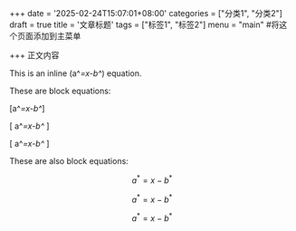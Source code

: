 +++
date = '2025-02-24T15:07:01+08:00'
categories = ["分类1", "分类2"]
draft = true
title = '文章标题'
tags = ["标签1", "标签2"]
menu = "main" #将这个页面添加到主菜单

+++
正文内容

This is an inline \(a^*=x-b^*\) equation.

These are block equations:

\[a^*=x-b^*\]

\[ a^*=x-b^* \]

\[
a^*=x-b^*
\]

These are also block equations:

$$a^*=x-b^*$$

$$ a^*=x-b^* $$

$$
a^*=x-b^*
$$
